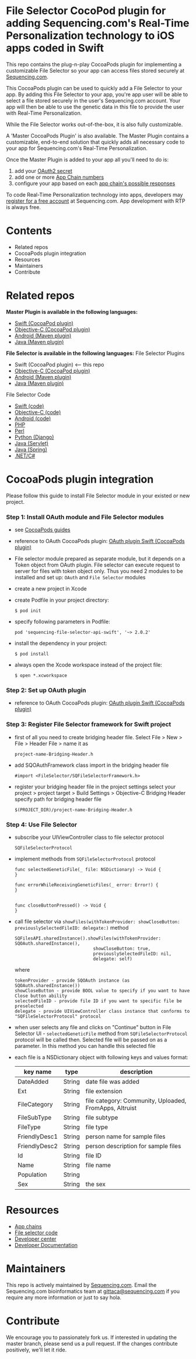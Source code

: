 # File Selector CocoPod plugin for adding Sequencing.com's Real-Time Personalization technology to iOS apps coded in Swift
This repo contains the plug-n-play CocoaPods plugin for implementing a customizable File Selector so your app can access files stored securely at [Sequencing.com](https://sequencing.com/). 

This CocoaPods plugin can be used to quickly add a File Selector to your app. By adding this File Selector to your app, you're app user will be able to select a file stored securely in the user's Sequencing.com account. Your app will then be able to use the genetic data in this file to provide the user with Real-Time Personalization.

While the File Selector works out-of-the-box, it is also fully customizable.

A 'Master CocoaPods Plugin' is also available. The Master Plugin contains a customizable, end-to-end solution that quickly adds all necessary code to your app for Sequencing.com's Real-Time Personalization. 

Once the Master Plugin is added to your app all you'll need to do is:

1. add your [OAuth2 secret](https://sequencing.com/developer-center/new-app-oauth-secret)
2. add one or more [App Chain numbers](https://sequencing.com/app-chains/)
3. configure your app based on each [app chain's possible responses](https://sequencing.com/app-chains/)

To code Real-Time Personalization technology into apps, developers may [register for a free account](https://sequencing.com/user/register/) at Sequencing.com. App development with RTP is always free.

Contents
=========================================
* Related repos
* CocoaPods plugin integration
* Resources
* Maintainers
* Contribute

Related repos
=========================================
**Master Plugin is available in the following languages:**
* [Swift (CocoaPod plugin)](https://github.com/SequencingDOTcom/CocoaPods-iOS-Master-Plugin-Swift)
* [Objective-C (CocoaPod plugin)](https://github.com/SequencingDOTcom/CocoaPods-iOS-Master-Plugin-ObjectiveC)
* [Android (Maven plugin)](https://github.com/SequencingDOTcom/Maven-Android-Master-Plugin-Java)
* [Java (Maven plugin)](https://github.com/SequencingDOTcom/Maven-Android-Master-Plugin-Java) 

**File Selector is available in the following languages:**
File Selector Plugins
* Swift (CocoaPod plugin) <-- this repo
* [Objective-C (CocoaPod plugin)](https://github.com/SequencingDOTcom/CocoaPod-iOS-File-Selector-ObjectiveC)
* [Android (Maven plugin)](https://github.com/SequencingDOTcom/Maven-Android-File-Selector-Java)
* [Java (Maven plugin)](https://github.com/SequencingDOTcom/Maven-Android-File-Selector-Java) 

File Selector Code
* [Swift (code)](https://github.com/SequencingDOTcom/oAuth2-code-and-demo/tree/master/swift)
* [Objective-C (code)](https://github.com/SequencingDOTcom/oAuth2-code-and-demo/tree/master/objective-c)
* [Android (code)](https://github.com/SequencingDOTcom/oAuth2-code-and-demo/tree/master/android)
* [PHP](https://github.com/SequencingDOTcom/oAuth2-code-and-demo/tree/master/php)
* [Perl](https://github.com/SequencingDOTcom/oAuth2-code-and-demo/tree/master/perl)
* [Python (Django)](https://github.com/SequencingDOTcom/oAuth2-code-and-demo/tree/master/python-django)
* [Java (Servlet)](https://github.com/SequencingDOTcom/oAuth2-code-and-demo/tree/master/java-servlet)
* [Java (Spring)](https://github.com/SequencingDOTcom/oAuth2-code-and-demo/tree/master/java-spring)
* [.NET/C#](https://github.com/SequencingDOTcom/oAuth2-code-and-demo/tree/master/dot-net-cs)

CocoaPods plugin integration
======================================
Please follow this guide to install File Selector module in your existed or new project.


### Step 1: Install OAuth module and File Selector modules

* see [CocoaPods guides](https://guides.cocoapods.org/using/using-cocoapods.html)

* reference to OAuth CocoaPods plugin: [OAuth plugin Swift (CocoaPods plugin)](https://github.com/SequencingDOTcom/CocoaPod-iOS-OAuth-Swift)

* File selector module prepared as separate module, but it depends on a Token object from OAuth plugin. File selector can execute request to server for files with token object only. Thus you need 2 modules to be installed and set up: ```OAuth``` and ```File Selector``` modules

* create a new project in Xcode
	
* create Podfile in your project directory: 
	```
	$ pod init
	```
		
* specify following parameters in Podfile: 
	```
	pod 'sequencing-file-selector-api-swift', '~> 2.0.2'
	```		
		
* install the dependency in your project: 
	```
	$ pod install
	```
		
* always open the Xcode workspace instead of the project file: 
	```
	$ open *.xcworkspace
	```



### Step 2: Set up OAuth plugin

* reference to OAuth CocoaPods plugin: [OAuth plugin Swift (CocoaPods plugin)](https://github.com/SequencingDOTcom/CocoaPod-iOS-OAuth-Swift)



### Step 3: Register File Selector framework for Swift project
	
* first of all you need to create bridging header file. Select File > New > File > Header File > name it as
	```
	project-name-Bridging-Header.h
	```

* add SQOAuthFramework class import in the bridging header file

	```
	#import <FileSelector/SQFileSelectorFramework.h>
	```

* register your bridging header file in the project settings
	select your project > project target > Build Settings > Objective-C Bridging Header
	specify path for bridging header file
	```
	$(PROJECT_DIR)/project-name-Bridging-Header.h
	```
	

	
### Step 4: Use File Selector

* subscribe your UIViewController class to file selector protocol
	```
	SQFileSelectorProtocol
	```
			
* implement methods from ```SQFileSelectorProtocol``` protocol
	```
	func selectedGeneticFile(_ file: NSDictionary) -> Void {
    }
    
    func errorWhileReceivingGeneticFiles(_ error: Error!) {
    }
    
    
    func closeButtonPressed() -> Void {
    }
	```

* call file selector via ```showFiles(withTokenProvider: showCloseButton: previouslySelectedFileID: delegate:)``` method
	```
	SQFilesAPI.sharedInstance().showFiles(withTokenProvider: SQOAuth.sharedInstance(),
                                  showCloseButton: true,
                                  previouslySelectedFileID: nil,
                                  delegate: self)
	```
	
	where
	```
	tokenProvider - provide SQOAuth instance (as SQOAuth.sharedInstance())
	showCloseButton - provide BOOL value to specify if you want to have Close button ability
	selectedFileID - provide file ID if you want to specific file be preselected
	delegate - provide UIViewController class instance that conforms to "SQFileSelectorProtocol" protocol
	```
	
* when user selects any file and clicks on "Continue" button in File Selector UI - ```selectedGeneticFile``` method from ```SQFileSelectorProtocol``` protocol will be called then.
	Selected file will be passed on as a parameter. In this method you can handle this selected file
	
	
* each file is a NSDictionary object with following keys and values format:
	
	key name | type | description
	------------- | ------------- | ------------- 
	DateAdded | String | date file was added
	Ext | String | file extension
	FileCategory | String | file category: Community, Uploaded, FromApps, Altruist
	FileSubType | String | file subtype
	FileType | String | file type
	FriendlyDesc1 | String | person name for sample files
	FriendlyDesc2 | String | person description for sample files
	Id | String | file ID
	Name | String | file name
	Population | String | 
	Sex | String |	the sex






Resources
======================================
* [App chains](https://sequencing.com/app-chains)
* [File selector code](https://github.com/SequencingDOTcom/File-Selector-code)
* [Developer center](https://sequencing.com/developer-center)
* [Developer Documentation](https://sequencing.com/developer-documentation/)

Maintainers
======================================
This repo is actively maintained by [Sequencing.com](https://sequencing.com/). Email the Sequencing.com bioinformatics team at gittaca@sequencing.com if you require any more information or just to say hola.

Contribute
======================================
We encourage you to passionately fork us. If interested in updating the master branch, please send us a pull request. If the changes contribute positively, we'll let it ride.
